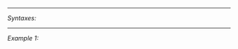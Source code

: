 


---
*Syntaxes:*

<!-- [] call `BIN_fnc_exit` -->

---
*Example 1:*

<!-- 
```sqf
[] call BIN_fnc_exit;
``` -->